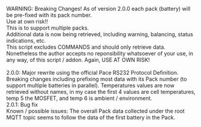 WARNING: Breaking Changes! As of version 2.0.0 each pack (battery) will be pre-fixed with its pack number. 
<br>
Use at own risk!! 
<br>
This is to support multiple packs. 
<br>
Additional data is now being retrieved, including warning, balancing, status indications, etc. 
<br>
This script excludes COMMANDS and should only retrieve data. Nonetheless the author accepts no reponsibility whatsoever of your use, in any way, of this script / addon. Again, USE AT OWN RISK!
<br>
<br>
2.0.0: Major rewrite using the official Pace RS232 Protocol Definition. Breaking changes including prefixing most data with its Pack number (to support multiple batteries in parallel). Temperatures values are now retrieved without names, in my case the first 4 values are cell temperatures, temp 5 the MOSFET, and temp 6 is ambient / environment.
<br>
2.0.1: Bug fix
<br>
Known / possible issues: The overall Pack data collected under the root MQTT topic seems to follow the data of the first battery in the Pack.